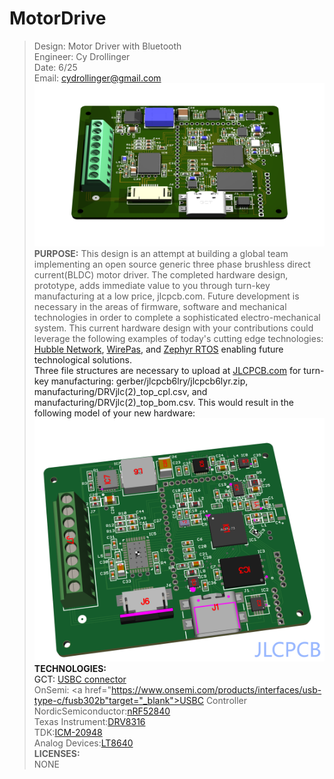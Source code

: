 # MotorDrive						   
>Design: Motor Driver with Bluetooth 		   
>Engineer: Cy Drollinger								   
>Date: 6/25											           
>Email: cydrollinger@gmail.com
![Motor Driver](/docs/images/motorDRVjlc.png)
**PURPOSE:**
This design is an attempt at building a global team implementing an open source generic three phase brushless direct current(BLDC) motor driver. The completed hardware design, prototype, adds immediate value to you through turn-key manufacturing at a low price, jlcpcb.com. Future development is necessary in the areas of firmware, software and mechanical technologies in order to complete a sophisticated electro-mechanical system. This current hardware design with your contributions could leverage the following examples of today's cutting edge technologies: <a href="https://hubblenetwork.com/" target="_blank">Hubble Network<a/>, <a href="https://wirepas.com/" target="_blank">WirePas<a/>, and <a href="https://www.zephyrproject.org/" target="_blank">Zephyr RTOS<a/> enabling future technological solutions.    
Three file structures are necessary to upload at <a href ="https://jlcpcb.com/" target="_blank">JLCPCB.com<a/> for turn-key manufacturing: gerber/jlcpcb6lry/jlcpcb6lyr.zip, manufacturing/DRVjlc(2)_top_cpl.csv, and manufacturing/DRVjlc(2)_top_bom.csv. This would result in the following model of your new hardware: 
![motor drive jlcpcb](/docs/images/jlcII.png)
**TECHNOLOGIES:**<br />
GCT: <a href="https://gct.co/connector/usb4110" target="_blank">USBC connector</a> <br />
OnSemi: <a href="https://www.onsemi.com/products/interfaces/usb-type-c/fusb302b"target="_blank">USBC Controller</a><br />
NordicSemiconductor:<a href="https://www.nordicsemi.com/Products/nRF52840" target="_blank">nRF52840</a> <br />
Texas Instrument:<a href="https://www.ti.com/product/DRV8316?keyMatch=DRV8316&tisearch=universal_search&usecase=GPN-ALT" target="_blank">DRV8316</a> <br />
TDK:<a href="https://product.tdk.com/en/search/sensor/mortion-inertial/imu/info?part_no=ICM-20948" target="_blank">ICM-20948</a><br />
Analog Devices:<a href="https://www.analog.com/en/products/lt8640.html" target="_blank">LT8640</a> <br />
**LICENSES:**<br />
NONE